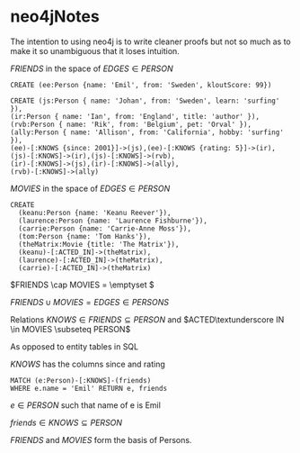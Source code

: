 # neo4jNotes

The intention to using neo4j is to write cleaner proofs but not so much as to make it so unambiguous that it loses intuition.

$FRIENDS$ in the space of $EDGES \in PERSON$

```cypher
CREATE (ee:Person {name: 'Emil', from: 'Sweden', kloutScore: 99})
```

```cypher
CREATE (js:Person { name: 'Johan', from: 'Sweden', learn: 'surfing' }),
(ir:Person { name: 'Ian', from: 'England', title: 'author' }),
(rvb:Person { name: 'Rik', from: 'Belgium', pet: 'Orval' }),
(ally:Person { name: 'Allison', from: 'California', hobby: 'surfing' }),
(ee)-[:KNOWS {since: 2001}]->(js),(ee)-[:KNOWS {rating: 5}]->(ir),
(js)-[:KNOWS]->(ir),(js)-[:KNOWS]->(rvb),
(ir)-[:KNOWS]->(js),(ir)-[:KNOWS]->(ally),
(rvb)-[:KNOWS]->(ally)
```

$MOVIES$ in the space of $EDGES \in PERSON$

```cypher
CREATE
  (keanu:Person {name: 'Keanu Reever'}),
  (laurence:Person {name: 'Laurence Fishburne'}),
  (carrie:Person {name: 'Carrie-Anne Moss'}),
  (tom:Person {name: 'Tom Hanks'}),
  (theMatrix:Movie {title: 'The Matrix'}),
  (keanu)-[:ACTED_IN]->(theMatrix),
  (laurence)-[:ACTED_IN]->(theMatrix),
  (carrie)-[:ACTED_IN]->(theMatrix)
```

$FRIENDS \cap MOVIES = \emptyset $

$FRIENDS \cup MOVIES = EDGES \in PERSONS$

Relations $KNOWS \in FRIENDS \subseteq PERSON$ and $ACTED\textunderscore IN \in MOVIES \subseteq PERSON$

As opposed to entity tables in SQL

$KNOWS$ has the columns since and rating

```cypher
MATCH (e:Person)-[:KNOWS]-(friends)
WHERE e.name = 'Emil' RETURN e, friends
```

$e \in PERSON$ such that name of e is Emil

$friends \in KNOWS \subseteq PERSON$

$FRIENDS$ and $MOVIES$ form the basis of Persons.
